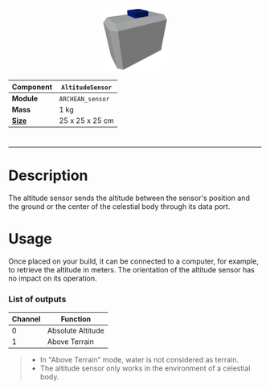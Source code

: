<p align="center">
  <img src="AltitudeSensor.png" />
</p>

|Component|`AltitudeSensor`|
|---|---|
|**Module**|`ARCHEAN_sensor`|
|**Mass**|1 kg|
|[**Size**](# "Based on the component's occupancy in a fixed 25cm grid.")|25 x 25 x 25 cm|
#
---

# Description
The altitude sensor sends the altitude between the sensor's position and the ground or the center of the celestial body through its data port.

# Usage
Once placed on your build, it can be connected to a computer, for example, to retrieve the altitude in meters. The orientation of the altitude sensor has no impact on its operation.

### List of outputs
|Channel|Function|
|---|---|
|0|Absolute Altitude|
|1|Above Terrain|

>- In "Above Terrain" mode, water is not considered as terrain.
>- The altitude sensor only works in the environment of a celestial body.
